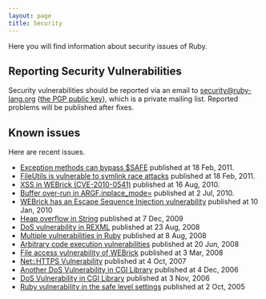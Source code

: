 ```yaml
---
layout: page
title: Security
---
```


Here you will find information about security issues of Ruby.

## <a name="label-0" id="label-0">Reporting Security Vulnerabilities</a>

<!-- RDLabel: "Reporting Security Vulnerabilities" -->

Security vulnerabilities should be reported via an email to
security@ruby-lang.org ([the PGP public key](/security.asc)), which is a
private mailing list. Reported problems will be published after fixes.

## <a name="label-1" id="label-1">Known issues</a>

<!-- RDLabel: "Known issues" -->

Here are recent issues.

* [Exception methods can bypass $SAFE][1] published at 18 Feb, 2011.
* [FileUtils is vulnerable to symlink race attacks][2] published at 18
  Feb, 2011.
* [XSS in WEBrick (CVE-2010-0541)][3] published at 16 Aug, 2010.
* [Buffer over-run in ARGF.inplace\_mode=][4] published at 2 Jul, 2010.
* [WEBrick has an Escape Sequence Injection vulnerability][5] published
  at 10 Jan, 2010
* [Heap overflow in String][6] published at 7 Dec, 2009
* [DoS vulnerability in
  REXML](/news/2008/08/23/dos-vulnerability-in-rexml/) published at
  23 Aug, 2008
* [Multiple vulnerabilities in
  Ruby](/news/2008/08/08/multiple-vulnerabilities-in-ruby/) published
  at 8 Aug, 2008
* [Arbitrary code execution
  vulnerabilities](/news/2008/06/20/arbitrary-code-execution-vulnerabilities/)
  published at 20 Jun, 2008
* [File access vulnerability of
  WEBrick](/news/2008/03/03/webrick-file-access-vulnerability/)
  published at 3 Mar, 2008
* [Net::HTTPS
  Vulnerability](/news/2007/10/04/net-https-vulnerability/) published
  at 4 Oct, 2007
* [Another DoS Vulnerability in CGI
  Library](/news/2006/12/04/another-dos-vulnerability-in-cgi-library/)
  published at 4 Dec, 2006
* [DoS Vulnerability in CGI Library](/news/2006/11/03/CVE-2006-5467/)
  published at 3 Nov, 2006
* [Ruby vulnerability in the safe level
  settings](/news/2005/10/03/ruby-vulnerability-in-the-safe-level-settings/)
  published at 2 Oct, 2005

[1]: http://www.ruby-lang.org/news/2011/02/18/exception-methods-can-bypass-safe/ 
[2]: http://www.ruby-lang.org/news/2011/02/18/fileutils-is-vulnerable-to-symlink-race-attacks/ 
[3]: http://www.ruby-lang.org/news/2010/08/16/xss-in-webrick-cve-2010-0541/ 
[4]: http://www.ruby-lang.org/news/2010/07/02/ruby-1-9-1-p429-is-released/ 
[5]: http://www.ruby-lang.org/news/2010/01/10/webrick-escape-sequence-injection// 
[6]: http://www.ruby-lang.org/news/2009/12/07/heap-overflow-in-string/ 

